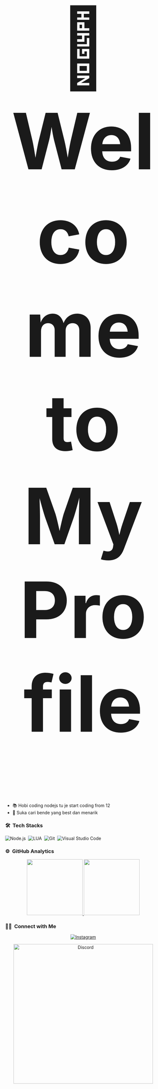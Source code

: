 
<h1 align="center" style="font-size:250px">👋 Welcome to My Profile</h1>

- 📚 Hobi coding nodejs tu je start coding from 12
- 👀 Suka cari bende yang best dan menarik

### 🛠 &nbsp;Tech Stacks

![Node.js](https://img.shields.io/badge/-Node.js-280137?style=flat&logo=node.js)&nbsp;
![LUA](https://img.shields.io/badge/Lua-280137?style=flat&logo=lua)&nbsp;
![Git](https://img.shields.io/badge/-Git-280137?style=flat&logo=git)&nbsp;
![Visual Studio Code](https://img.shields.io/badge/-Visual%20Studio%20Code-280137?style=flat&logo=visual-studio-code&logoColor=007ACC)

### ⚙️ &nbsp;GitHub Analytics

<p align="center" class="d-flex justify-content-center align-items-center">
  <a href="https://github.com/AlipBot">
  <img height="180em" src="https://github-readme-stats-eight-theta.vercel.app/api?username=AlipBot&show_icons=true&theme=omni&include_all_commits=true&count_private=true"/>
  <img height="180em" src="https://github-readme-stats-eight-theta.vercel.app/api/top-langs/?username=AlipBot&layout=compact&langs_count=8&theme=omni"/>
  </a>
</p>

### 🤝🏻 &nbsp;Connect with Me

<p align="center">
<a href="https://www.instagram.com/alipje29">
<img alt="Instagram" title="follow me <3" src="https://img.shields.io/badge/-alipje29-E4405F?style=flat&logo=Instagram&logoColor=white"/></a>
<p align="center">
    <a href="https://discord.com/users/949509197173755906"><img src="https://lanyard.cnrad.dev/api/949509197173755906?borderRadius=20px&bg=transparent&idleMessage=Probably%20doing%20something%20else..." alt="Discord" width="450"/></a>
</p>
